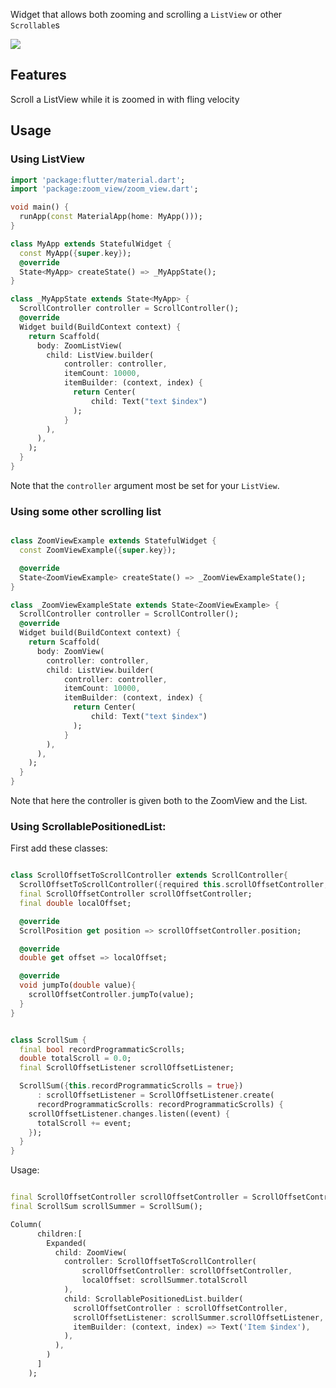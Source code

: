 Widget that allows both zooming and scrolling a `ListView` or other `Scrollable`s

![](https://raw.githubusercontent.com/yakagami/zoom_view/main/zoomView.gif)

## Features

Scroll a ListView while it is zoomed in with fling velocity

## Usage

### Using ListView

```dart
import 'package:flutter/material.dart';
import 'package:zoom_view/zoom_view.dart';

void main() {
  runApp(const MaterialApp(home: MyApp()));
}

class MyApp extends StatefulWidget {
  const MyApp({super.key});
  @override
  State<MyApp> createState() => _MyAppState();
}

class _MyAppState extends State<MyApp> {
  ScrollController controller = ScrollController();
  @override
  Widget build(BuildContext context) {
    return Scaffold(
      body: ZoomListView(
        child: ListView.builder(
            controller: controller,
            itemCount: 10000,
            itemBuilder: (context, index) {
              return Center(
                  child: Text("text $index")
              );
            }
        ),
      ),
    );
  }
}

```

Note that the `controller` argument most be set for your `ListView`.

### Using some other scrolling list

```dart

class ZoomViewExample extends StatefulWidget {
  const ZoomViewExample({super.key});

  @override
  State<ZoomViewExample> createState() => _ZoomViewExampleState();
}

class _ZoomViewExampleState extends State<ZoomViewExample> {
  ScrollController controller = ScrollController();
  @override
  Widget build(BuildContext context) {
    return Scaffold(
      body: ZoomView(
        controller: controller,
        child: ListView.builder(
            controller: controller,
            itemCount: 10000,
            itemBuilder: (context, index) {
              return Center(
                  child: Text("text $index")
              );
            }
        ),
      ),
    );
  }
}

```

Note that here the controller is given both to the ZoomView and the List.


### Using ScrollablePositionedList:

First add these classes:

```dart

class ScrollOffsetToScrollController extends ScrollController{
  ScrollOffsetToScrollController({required this.scrollOffsetController, required this.localOffset});
  final ScrollOffsetController scrollOffsetController;
  final double localOffset;

  @override
  ScrollPosition get position => scrollOffsetController.position;

  @override
  double get offset => localOffset;

  @override
  void jumpTo(double value){
    scrollOffsetController.jumpTo(value);
  }
}

```

```dart

class ScrollSum {
  final bool recordProgrammaticScrolls;
  double totalScroll = 0.0;
  final ScrollOffsetListener scrollOffsetListener;

  ScrollSum({this.recordProgrammaticScrolls = true})
      : scrollOffsetListener = ScrollOffsetListener.create(
      recordProgrammaticScrolls: recordProgrammaticScrolls) {
    scrollOffsetListener.changes.listen((event) {
      totalScroll += event;
    });
  }
}

```

Usage:

```dart

final ScrollOffsetController scrollOffsetController = ScrollOffsetController();
final ScrollSum scrollSummer = ScrollSum();

Column(
      children:[
        Expanded(
          child: ZoomView(
            controller: ScrollOffsetToScrollController(
                scrollOffsetController: scrollOffsetController,
                localOffset: scrollSummer.totalScroll
            ),
            child: ScrollablePositionedList.builder(
              scrollOffsetController : scrollOffsetController,
              scrollOffsetListener: scrollSummer.scrollOffsetListener,
              itemBuilder: (context, index) => Text('Item $index'),
            ),
          ),
        )
      ]
    );

```
